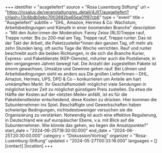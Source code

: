 +++
identifier = "ausgeliefert"
source = "Rosa Luxemburg Stiftung"
url = "https://rosalux.de/veranstaltung/es_detail/4JIIT/ausgeliefert?cHash=13c6bdb0ebc7003882be65ea01f87cb6"
type = "event"
title = "Ausgeliefert"
subtitle = "DHL, Amazon, Hermes & Co: Wachstum, Arbeitsbedingungen und Kämpfe in einer boomenden Branche"
description = "Mit den Autor:innen der 
Moderation: Fanny Zeise (RLS)Treppe rauf, Treppe runter. Bis zu 200-mal am Tag. Treppe rauf, Treppe runter. Das ist der Takt der Arbeit, die Paketzusteller*innen den ganzen Tag, oft mehr als zehn Stunden lang, oft sechs Tage die Woche verrichten. Rauf und runter beschreibt auch die beiden Richtungen, in die sich die Branche Kurier, Express- und Paketdienste (KEP-Dienste), mitunter auch die Postdienste, in den vergangenen Jahren bewegt hat. Die Anzahl der zugestellten Pakete ist enorm gewachsen, Umsätze und Gewinne gehen rauf. Bei Löhnen und Arbeitsbedingungen sieht es anders aus.Die großen Lieferfirmen – DHL, Amazon, Hermes, UPS, DPD & Co – konkurrieren um Anteile am hart umkämpften Markt. Ihr Geschäftsmodell: möglichst viele Sendungen in möglichst kurzer Zeit zu möglichst günstigem Preis zustellen. Da etwa die Hälfte der Kosten auf der «letzten Meile» anfällt, ist es für die Paketdienstleister entscheidend, diese Kosten zu drücken. Hier kommen die Subunternehmen ins Spiel. Beschäftigte und Gewerkschaften haben schwierige Bedingungen, nichtsdestoweniger versuchen sie die Organisierung zu verstärken. Notwendig ist auch eine effektive Regulierung, in Deutschland wie auf europäischer Ebene, v.a. mit Blick auf die Subunternehmen. Wie könnte das gehen, wo liegen die Ansatzpunkte?"
start_date = "2024-06-25T18:30:00.000"
end_date = "2024-06-25T20:30:00.000"
category = "Diskussion/Vortrag"
organizer = "Rosa-Luxemburg-Stiftung"
updated = "2024-05-27T00:33:16.000"
languages = []
[contact]
[location]
+++